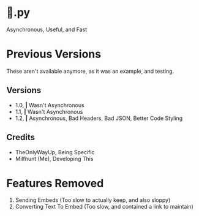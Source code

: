 # 🍆.py
Asynchronous, Useful, and Fast

# Previous Versions
These aren't available anymore, as it was an example, and testing. 

## Versions
- 1.0, **|**  Wasn't Asynchronous
- 1.1, **|**  Wasn't Asynchronous
- 1.2, **|**  Asynchronous, Bad Headers, Bad JSON, Better Code Styling

## Credits
- TheOnlyWayUp, Being Specific
- Milfhunt (Me), Developing This

# Features Removed
1. Sending Embeds (Too slow to actually keep, and also sloppy)
2. Converting Text To Embed (Too slow, and contained a link to maintain)

